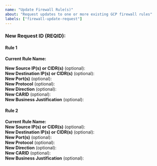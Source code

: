 ```yaml
---
name: "Update Firewall Rule(s)"
about: "Request updates to one or more existing GCP firewall rules"
labels: ["firewall-update-request"]
---
```


<!-- 
How to use:
- For each rule you want to update, copy/paste the "#### Rule N" block below.
- You MUST specify the exact current rule name (shown in PR summaries or code).
- Fill only the fields you want to update. Leave others blank to keep current values.
- "New REQID" is required and will be used in the new rule name and filename.
- "New CARID" is optional, for changing the CARID part of the rule name/description.
-->

### New Request ID (REQID): <!-- e.g. REQ2345678 -->

#### Rule 1
**Current Rule Name:**  
<!-- e.g. AUTO-REQ1234567-123456789-TCP-443-1 -->

**New Source IP(s) or CIDR(s)** (optional):  
**New Destination IP(s) or CIDR(s)** (optional):  
**New Port(s)** (optional):  
**New Protocol** (optional):  
**New Direction** (optional):  
**New CARID** (optional):  
**New Business Justification** (optional):  

#### Rule 2
**Current Rule Name:**  
**New Source IP(s) or CIDR(s)** (optional):  
**New Destination IP(s) or CIDR(s)** (optional):  
**New Port(s)** (optional):  
**New Protocol** (optional):  
**New Direction** (optional):  
**New CARID** (optional):  
**New Business Justification** (optional):  
